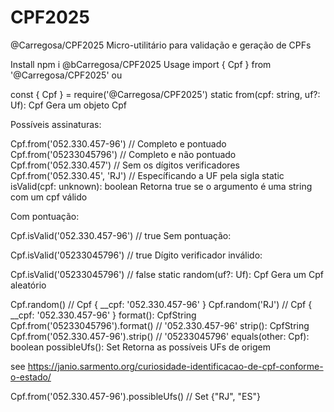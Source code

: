 # CPF2025

@Carregosa/CPF2025
Micro-utilitário para validação e geração de CPFs

Install
npm i @bCarregosa/CPF2025
Usage
import { Cpf } from '@Carregosa/CPF2025'
ou

const { Cpf } = require('@Carregosa/CPF2025')
static from(cpf: string, uf?: Uf): Cpf
Gera um objeto Cpf

Possíveis assinaturas:

Cpf.from('052.330.457-96') // Completo e pontuado
Cpf.from('05233045796') // Completo e não pontuado
Cpf.from('052.330.457') // Sem os dígitos verificadores
Cpf.from('052.330.45', 'RJ') // Específicando a UF pela sigla
static isValid(cpf: unknown): boolean
Retorna true se o argumento é uma string com um cpf válido

Com pontuação:

Cpf.isValid('052.330.457-96') // true
Sem pontuação:

Cpf.isValid('05233045796') // true
Dígito verificador inválido:

Cpf.isValid('05233045796') // false
static random(uf?: Uf): Cpf
Gera um Cpf aleatório

Cpf.random() // Cpf { __cpf: '052.330.457-96' }
Cpf.random('RJ') // Cpf { __cpf: '052.330.457-96' }
format(): CpfString
Cpf.from('05233045796').format() // '052.330.457-96'
strip(): CpfString
Cpf.from('052.330.457-96').strip() // '05233045796'
equals(other: Cpf): boolean
possibleUfs(): Set<Uf>
Retorna as possíveis UFs de origem

see https://janio.sarmento.org/curiosidade-identificacao-de-cpf-conforme-o-estado/

Cpf.from('052.330.457-96').possibleUfs() // Set {"RJ", "ES"}
